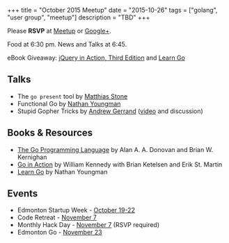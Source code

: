 +++
title = "October 2015 Meetup"
date = "2015-10-26"
tags = ["golang", "user group", "meetup"]
description = "TBD"
+++

Please **RSVP** at [Meetup](http://www.meetup.com/startupedmonton/events/qfwsfhytnbjc/) or [Google+](https://plus.google.com/events/c7cpb2kri2gcqs6dhvfl8rb0ekk?authkey=CO-VhMGsvergcA).

Food at 6:30 pm. News and Talks at 6:45.

eBook Giveaway: [jQuery in Action, Third Edition](https://www.manning.com/books/jquery-in-action-third-edition) and [Learn Go](http://yng.mn/learngolang)

## Talks

* The `go present` tool by [Matthias Stone](https://twitter.com/MatthiasStone)
* Functional Go by [Nathan Youngman](https://twitter.com/nathany)
* Stupid Gopher Tricks by [Andrew Gerrand](https://twitter.com/enneff) ([video](https://www.youtube.com/watch?v=UECh7X07m6E) and discussion)

## Books & Resources

* [The Go Programming Language](http://www.gopl.io/) by Alan A. A. Donovan and Brian W. Kernighan
* [Go in Action](https://www.manning.com/books/go-in-action) by William Kennedy with Brian Ketelsen and Erik St. Martin
* [Learn Go](http://yng.mn/learngolang) by Nathan Youngman


## Events

* Edmonton Startup Week - [October 19-22](http://www.startupedmonton.com/edmonton-startup-week/)
* Code Retreat - [November 7](https://www.eventbrite.ca/e/code-retreat-yeg-tickets-19099502125)
* Monthly Hack Day - [November 7](http://www.meetup.com/startupedmonton/events/225120918/) (RSVP required)
* Edmonton Go - [November 23](http://www.meetup.com/startupedmonton/events/qfwsfhytpbfc/)

